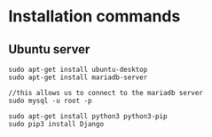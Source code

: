 # Installation commands

## Ubuntu server
```
sudo apt-get install ubuntu-desktop
sudo apt-get install mariadb-server

//this allows us to connect to the mariadb server
sudo mysql -u root -p 

sudo apt-get install python3 python3-pip
sudo pip3 install Django
```
